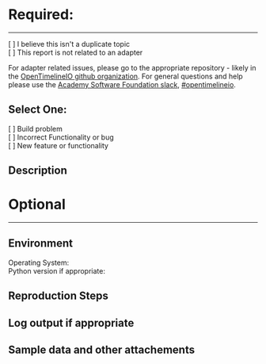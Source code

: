 # Required:
------------
[ ] I believe this isn't a duplicate topic  
[ ] This report is not related to an adapter  

For adapter related issues, please go to the appropriate repository - likely in
the [OpenTimelineIO github organization](https://github.com/OpenTimelineIO/).
For general questions and help please use the
[Academy Software Foundation slack](https://slack.aswf.io/),
[#opentimelineio](https://academysoftwarefdn.slack.com/messages/CMQ9J4BQC).

## Select One:

[ ] Build problem  
[ ] Incorrect Functionality or bug  
[ ] New feature or functionality  

## Description
<!-- Please make the description as precise as possible so we can best understand your suggestion or issue. -->


# Optional
-----------

## Environment

Operating System:  
Python version if appropriate:  

## Reproduction Steps

## Log output if appropriate

## Sample data and other attachements
